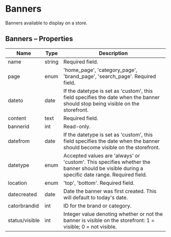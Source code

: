 # <span class="jumptarget"> Banners </span>

Banners available to display on a store.

## <span class="jumptarget"> Banners – Properties </span>

| Name | Type | Description |
| ----- | ----- | ----- |
| name |  string |  Required field. |
| page |  enum |  'home_page', 'category_page', 'brand_page', 'search_page'. Required field. |
| dateto |  date |  If the datetype is set as 'custom', this field specifies the date when the banner should stop being visible on the storefront. |
| content |  text |  Required field. |
| bannerid |  int |  Read-only. |
| datefrom |  date |  If the datetype is set as 'custom', this field specifies the date when the banner should become visible on the storefront. |
| datetype |  enum |  Accepted values are 'always' or 'custom'. This specifies whether the banner should be visible during a specific date range. Required field. |
| location |  enum |  'top', 'bottom'. Required field. |
| datecreated |  date |  Date the banner was first created. This will default to today's date. |
| catorbrandid |  int |  ID for the brand or category. |
| status/visible |  int |  Integer value denoting whether or not the banner is visible on the storefront: 1 = visible; 0 = not visible. |  
